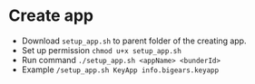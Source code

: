 # Create app
- Download `setup_app.sh` to parent folder of the creating app.
- Set up permission `chmod u+x setup_app.sh`
- Run command `./setup_app.sh <appName> <bunderId>`
- Example `/setup_app.sh KeyApp info.bigears.keyapp`
